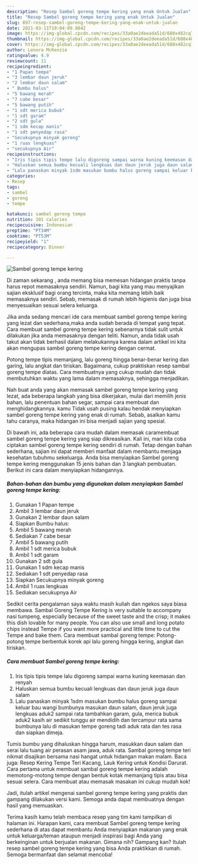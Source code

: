 ```yaml
---
description: "Resep Sambel goreng tempe kering yang enak Untuk Jualan"
title: "Resep Sambel goreng tempe kering yang enak Untuk Jualan"
slug: 897-resep-sambel-goreng-tempe-kering-yang-enak-untuk-jualan
date: 2021-03-11T19:04:09.804Z
image: https://img-global.cpcdn.com/recipes/33a0ae2deeada51d/680x482cq70/sambel-goreng-tempe-kering-foto-resep-utama.jpg
thumbnail: https://img-global.cpcdn.com/recipes/33a0ae2deeada51d/680x482cq70/sambel-goreng-tempe-kering-foto-resep-utama.jpg
cover: https://img-global.cpcdn.com/recipes/33a0ae2deeada51d/680x482cq70/sambel-goreng-tempe-kering-foto-resep-utama.jpg
author: Lenora McKenzie
ratingvalue: 4.9
reviewcount: 11
recipeingredient:
- "1 Papan tempe"
- "3 lembar daun jeruk"
- "2 lembar daun salam"
- " Bumbu halus"
- "5 bawang merah"
- "7 cabe besar"
- "5 bawang putih"
- "1 sdt merica bubuk"
- "1 sdt garam"
- "2 sdt gula"
- "1 sdm kecap manis"
- "1 sdt penyedap rasa"
- "Secukupnya minyak goreng"
- "1 ruas lengkuas"
- "secukupnya Air"
recipeinstructions:
- "Iris tipis tipis tempe lalu digoreng sampai warna kuning keemasan dan renyah"
- "Haluskan semua bumbu kecuali lengkuas dan daun jeruk juga daun salam"
- "Lalu panaskan minyak 1sdm masukan bumbu halus goreng sampai keluar bau wangi bumbunya masukan daun salam, daun jeruk juga lengkuas aduk2 sampai rata tambahkan garam, gula, merica bubuk aduk2 kasih air sedikit tunggu air mendidih dan tercampur rata sama bumbunya lalu di masukan tempe goreng tadi aduk rata dan tes rasa dan siapkan dimeja."
categories:
- Resep
tags:
- sambel
- goreng
- tempe

katakunci: sambel goreng tempe 
nutrition: 101 calories
recipecuisine: Indonesian
preptime: "PT34M"
cooktime: "PT53M"
recipeyield: "1"
recipecategory: Dinner

---
```



![Sambel goreng tempe kering](https://img-global.cpcdn.com/recipes/33a0ae2deeada51d/680x482cq70/sambel-goreng-tempe-kering-foto-resep-utama.jpg)

Di zaman  sekarang , anda memang bisa memesan hidangan praktis tanpa harus repot memasaknya sendiri. Namun, bagi kita yang mau menyajikan sajian eksklusif bagi orang tercinta, maka kita memang lebih baik memasaknya sendiri. Sebab, memasak di rumah lebih higienis dan juga bisa menyesuaikan sesuai selera keluarga.

Jika anda sedang mencari ide cara membuat sambel goreng tempe kering yang lezat dan sederhana,maka anda sudah berada di tempat yang tepat. Cara membuat sambel goreng tempe kering  sebenarnya tidak sulit untuk dilakukan jika anda memasaknya dengan teliti. Namun, anda tidak usah takut akan tidak berhasil dalam melakukannya 
karena dalam artikel ini kita akan mengupas sambel goreng tempe kering dengan cermat.  

Potong tempe tipis memanjang, lalu goreng hingga benar-benar kering dan garing, lalu angkat dan tiriskan. Bagaimana, cukup praktiskan resep sambal goreng tempe diatas. Cara membuatnya yang cukup mudah dan tidak membutuhkan waktu yang lama dalam memasaknya, sehingga menjadikan.

Nah buat anda yang akan memasak sambel goreng tempe kering yang lezat, ada beberapa langkah yang bisa dikerjakan, mulai dari memilih jenis bahan, lalu penentuan bahan segar, sampai cara membuat dan menghidangkannya. kamu Tidak usah pusing kalau hendak menyiapkan sambel goreng tempe kering yang enak di rumah. Sebab, asalkan kamu  tahu caranya, maka hidangan ini bisa menjadi sajian yang spesial.

Di bawah ini, ada beberapa cara mudah dalam memasak caramembuat sambel goreng tempe kering yang siap dikreasikan. Kali ini, mari kita coba ciptakan sambel goreng tempe kering sendiri di rumah. Tetap dengan bahan sederhana, sajian ini dapat memberi manfaat dalam membantu menjaga kesehatan tubuhmu sekeluarga. Anda bisa menyiapkan Sambel goreng tempe kering menggunakan 15 jenis bahan dan 3 langkah pembuatan. Berikut ini cara dalam menyiapkan hidangannya.

<!--inarticleads1-->

##### Bahan-bahan dan bumbu yang digunakan dalam menyiapkan Sambel goreng tempe kering:

1. Gunakan 1 Papan tempe
1. Ambil 3 lembar daun jeruk
1. Gunakan 2 lembar daun salam
1. Siapkan  Bumbu halus:
1. Ambil 5 bawang merah
1. Sediakan 7 cabe besar
1. Ambil 5 bawang putih
1. Ambil 1 sdt merica bubuk
1. Ambil 1 sdt garam
1. Gunakan 2 sdt gula
1. Gunakan 1 sdm kecap manis
1. Sediakan 1 sdt penyedap rasa
1. Siapkan Secukupnya minyak goreng
1. Ambil 1 ruas lengkuas
1. Sediakan secukupnya Air


Sedikit cerita pengalaman saya waktu masih kuliah dan ngekos saya biasa membawa. Sambal Goreng Tempe Kering is very suitable to accompany nasi tumpeng, especially because of the sweet taste and the crisp; it makes this dish lovable for many people. You can also use small and long potato chips instead Tempe if you want more practical and little time to cut the Tempe and bake them. Cara membuat sambal goreng tempe: Potong-potong tempe berbentuk korek api lalu goreng hingga kering, angkat dan tiriskan. 

<!--inarticleads2-->

##### Cara membuat Sambel goreng tempe kering:

1. Iris tipis tipis tempe lalu digoreng sampai warna kuning keemasan dan renyah
1. Haluskan semua bumbu kecuali lengkuas dan daun jeruk juga daun salam
1. Lalu panaskan minyak 1sdm masukan bumbu halus goreng sampai keluar bau wangi bumbunya masukan daun salam, daun jeruk juga lengkuas aduk2 sampai rata tambahkan garam, gula, merica bubuk aduk2 kasih air sedikit tunggu air mendidih dan tercampur rata sama bumbunya lalu di masukan tempe goreng tadi aduk rata dan tes rasa dan siapkan dimeja.


Tumis bumbu yang dihaluskan hingga harum, masukkan daun salam dan serai lalu tuang air perasan asam jawa, aduk rata. Sambal goreng tempe teri nikmat disajikan bersama nasi hangat untuk hidangan makan malam. Baca juga: Resep Kering Tempe Teri Kacang, Lauk Kering untuk Kondisi Darurat. Cara pertama untuk membuat sambal goreng tempe kering adalah memotong-motong tempe dengan bentuk kotak memanjang tipis atau bisa sesuai selera. Cara membuat atau memasak masakan ini cukup mudah kok! 

Jadi, itulah artikel mengenai  sambel goreng tempe kering  yang praktis dan gampang dilakukan versi kami. Semoga anda dapat membuatnya dengan hasil yang memuaskan. 

Terima kasih kamu telah membaca resep yang tim kami tampilkan di halaman ini. Harapan kami, cara membuat  Sambel goreng tempe kering sederhana di atas dapat membantu Anda menyiapkan makanan yang enak untuk keluarga/teman ataupun menjadi inspirasi bagi Anda yang berkeinginan untuk berjualan makanan. Gimana nih? Gampang kan? Itulah resep sambel goreng tempe kering yang bisa Anda praktikkan di rumah. Semoga bermanfaat dan selamat mencoba!

